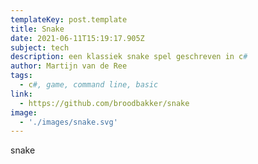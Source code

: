 ```yaml
---
templateKey: post.template
title: Snake
date: 2021-06-11T15:19:17.905Z
subject: tech
description: een klassiek snake spel geschreven in c#
author: Martijn van de Ree
tags:
  - c#, game, command line, basic
link:
  - https://github.com/broodbakker/snake
image:
  - './images/snake.svg'
---
```

snake
